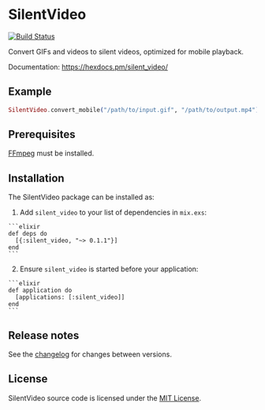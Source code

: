 # SilentVideo

[![Build Status](https://travis-ci.org/talklittle/silent_video.svg?branch=master)](https://travis-ci.org/talklittle/silent_video)

Convert GIFs and videos to silent videos, optimized for mobile playback.

Documentation: https://hexdocs.pm/silent_video/

## Example

```elixir
SilentVideo.convert_mobile("/path/to/input.gif", "/path/to/output.mp4")
```

## Prerequisites

[FFmpeg](https://ffmpeg.org/) must be installed.

## Installation

The SilentVideo package can be installed as:

  1. Add `silent_video` to your list of dependencies in `mix.exs`:

    ```elixir
    def deps do
      [{:silent_video, "~> 0.1.1"}]
    end
    ```

  2. Ensure `silent_video` is started before your application:

    ```elixir
    def application do
      [applications: [:silent_video]]
    end
    ```

## Release notes

See the [changelog](CHANGELOG.md) for changes between versions.

## License

SilentVideo source code is licensed under the [MIT License](LICENSE.md).